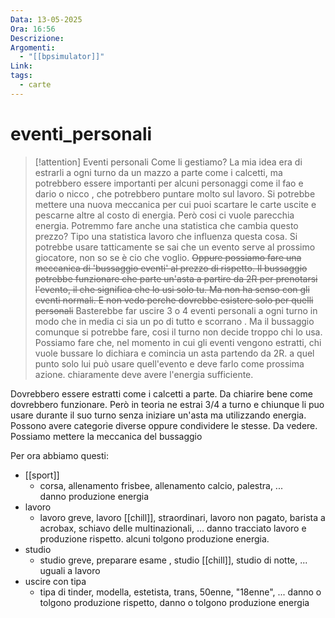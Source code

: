 ```yaml
---
Data: 13-05-2025
Ora: 16:56
Descrizione: 
Argomenti:
  - "[[bpsimulator]]"
Link: 
tags:
  - carte
---
```

# eventi_personali

>[!attention] Eventi personali
>Come li gestiamo? La mia idea era di estrarli a ogni turno da un mazzo a parte come i calcetti, ma potrebbero essere importanti per alcuni personaggi come il fao e dario o nicco , che potrebbero puntare molto sul lavoro.
>Si potrebbe mettere una nuova meccanica per cui puoi scartare le carte uscite e pescarne altre al costo di energia. Però cosi ci vuole parecchia energia. Potremmo fare anche una statistica che cambia questo prezzo?
>Tipo una statistica lavoro che influenza questa cosa. Si potrebbe usare tatticamente se sai che un evento serve al prossimo giocatore, non so se è cio che voglio. ~~Oppure possiamo fare una meccanica di 'bussaggio eventi' al prezzo di rispetto. Il bussaggio potrebbe funzionare che parte un'asta a partire da 2R per prenotarsi l'evento, il che significa che lo usi solo tu. Ma non ha senso con gli eventi normali. E non vedo perche dovrebbe esistere solo per quelli personali~~
>Basterebbe far uscire 3 o 4 eventi personali a ogni turno in modo che in media ci sia un po di tutto e scorrano . Ma il bussaggio comunque si potrebbe fare, cosi il turno non decide troppo chi lo usa. Possiamo fare che, nel momento in cui gli eventi vengono estratti, chi vuole bussare lo dichiara e comincia un asta partendo da 2R. a quel punto solo lui può usare quell'evento e deve farlo come prossima azione. chiaramente deve avere l'energia sufficiente. 

Dovrebbero essere estratti come i calcetti a parte. Da chiarire bene come dovrebbero funzionare.
Però in teoria ne estrai 3/4 a turno e chiunque li puo usare durante il suo turno senza iniziare un'asta ma utilizzando energia. Possono avere categorie diverse oppure condividere le stesse. Da vedere. Possiamo mettere la meccanica del bussaggio

Per ora abbiamo questi:
- [[sport]]
  - corsa, allenamento frisbee, allenamento calcio, palestra, ...  
  danno produzione energia
- lavoro
  - lavoro greve, lavoro [[chill]], straordinari, lavoro non pagato, barista a acrobax, schiavo delle multinazionali, ...
  danno tracciato lavoro e produzione rispetto. alcuni tolgono produzione energia.
- studio
  - studio greve, preparare esame , studio [[chill]], studio di notte, ...
  uguali a lavoro
- uscire con tipa
  - tipa di tinder, modella, estetista, trans, 50enne, "18enne", ...
  danno o tolgono produzione rispetto, danno o tolgono produzione energia










